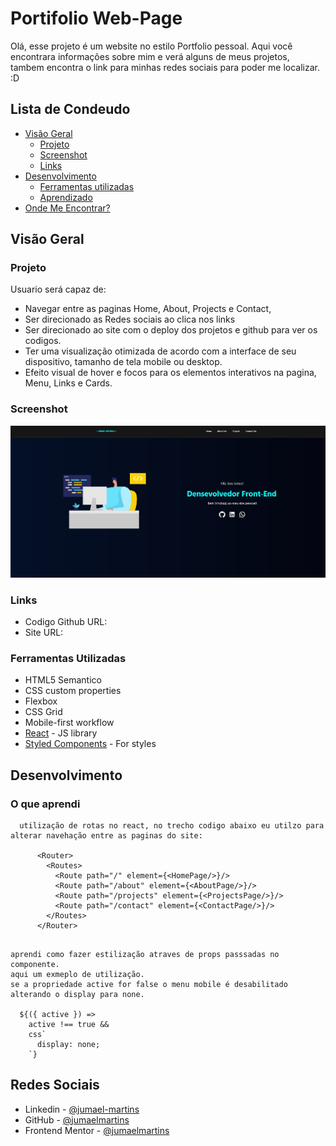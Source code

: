 # Portifolio Web-Page
Olá, esse projeto é um website no estilo Portfolio pessoal. Aqui você encontrara informações sobre mim e verá alguns de meus projetos, tambem encontra o link para minhas redes sociais para poder me localizar. :D

## Lista de Condeudo

- [Visão Geral](#visão-geral)
  - [Projeto](#projeto)
  - [Screenshot](#screenshot)
  - [Links](#links)
- [Desenvolvimento](#desenvolvimento)
  - [Ferramentas utilizadas](#ferramentas-utilizadas)
  - [Aprendizado](#o-que-aprendi)
- [Onde Me Encontrar?](#redes-sociais)

## Visão Geral

### Projeto

Usuario será capaz de:

- Navegar entre as paginas Home, About, Projects e Contact,
- Ser direcionado as Redes sociais ao clica nos links
- Ser direcionado ao site com o deploy dos projetos e github para ver os codigos.
- Ter uma visualização otimizada de acordo com a interface de seu dispositivo, tamanho de tela mobile ou desktop.
- Efeito visual de hover e focos para os elementos interativos na pagina, Menu, Links e Cards.

### Screenshot


![](./src/assets/img/screenshot.jpg)


### Links

- Codigo Github URL: [](https://github.com/jumaelmartins/portfolio)
- Site URL: [](https://portfolio-jumaelmartins.vercel.app/)

### Ferramentas Utilizadas

- HTML5 Semantico
- CSS custom properties
- Flexbox
- CSS Grid
- Mobile-first workflow
- [React](https://reactjs.org/) - JS library
- [Styled Components](https://styled-components.com/) - For styles


## Desenvolvimento


### O que aprendi

```react route
  utilização de rotas no react, no trecho codigo abaixo eu utilzo para alterar navehação entre as paginas do site:
  
      <Router>
        <Routes>
          <Route path="/" element={<HomePage/>}/>
          <Route path="/about" element={<AboutPage/>}/>
          <Route path="/projects" element={<ProjectsPage/>}/>
          <Route path="/contact" element={<ContactPage/>}/>
        </Routes>
      </Router> 
```
```styled components

aprendi como fazer estilização atraves de props passsadas no componente.
aqui um exmeplo de utilização.
se a propriedade active for false o menu mobile é desabilitado alterando o display para none.

  ${({ active }) =>
    active !== true &&
    css`
      display: none;
    `}
```

## Redes Sociais

- Linkedin - [@jumael-martins](https://www.linkedin.com/in/jumael-martins/)
- GitHub - [@jumaelmartins](https://github.com/jumaelmartins)
- Frontend Mentor - [@jumaelmartins](https://www.frontendmentor.io/profile/jumaelmartins)






